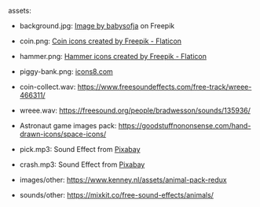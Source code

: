 assets:

* background.jpg:
<a href="https://www.freepik.com/free-vector/seamless-textured-grass-natural-grass-pattern_11930799.htm#query=grass%20game&position=23&from_view=keyword&track=ais&uuid=870e3ea0-c9d8-4120-b284-f079f872d8a3">Image by babysofja</a> on Freepik

* coin.png:
<a href="https://www.flaticon.com/free-icons/coin" title="coin icons">Coin icons created by Freepik - Flaticon</a>

* hammer.png:
<a href="https://www.flaticon.com/free-icons/hammer" title="hammer icons">Hammer icons created by Freepik - Flaticon</a>

* piggy-bank.png:
<a href="icons8.com">icons8.com</a>

* coin-collect.wav:
<a href="https://www.freesoundeffects.com/free-track/wreee-466311/">https://www.freesoundeffects.com/free-track/wreee-466311/</a>

* wreee.wav:
<a href="https://freesound.org/people/bradwesson/sounds/135936/">https://freesound.org/people/bradwesson/sounds/135936/</a>

* Astronaut game images pack:
<a href="https://goodstuffnononsense.com/hand-drawn-icons/space-icons/">https://goodstuffnononsense.com/hand-drawn-icons/space-icons/</a>

* pick.mp3:
Sound Effect from <a href="https://pixabay.com/?utm_source=link-attribution&utm_medium=referral&utm_campaign=music&utm_content=38258">Pixabay</a>

* crash.mp3:
Sound Effect from <a href="https://pixabay.com/?utm_source=link-attribution&utm_medium=referral&utm_campaign=music&utm_content=99378">Pixabay</a>

* images/other:
<a href="https://www.kenney.nl/assets/animal-pack-redux">https://www.kenney.nl/assets/animal-pack-redux</a>

* sounds/other:
<a href="https://mixkit.co/free-sound-effects/animals/">https://mixkit.co/free-sound-effects/animals/</a>